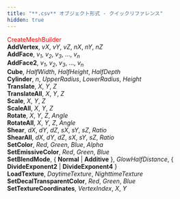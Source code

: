 ```yaml
---
title: "**.csv** オブジェクト形式 - クイックリファレンス"
hidden: true
---
```


<font color="Red">CreateMeshBuilder</font>  
**AddVertex**, *vX*, *vY*, *vZ*, *nX*, *nY*, *nZ*  
**AddFace**, *v<sub>1</sub>*, *v<sub>2</sub>*, *v<sub>3</sub>*, ..., *v<sub>n</sub>*  
**AddFace2**, *v<sub>1</sub>*, *v<sub>2</sub>*, *v<sub>3</sub>*, ..., *v<sub>n</sub>*  
**Cube**, *HalfWidth*, *HalfHeight*, *HalfDepth*  
**Cylinder**, *n*, *UpperRadius*, *LowerRadius*, *Height*  
**Translate**, *X*, *Y*, *Z*  
**TranslateAll**, *X*, *Y*, *Z*  
**Scale**, *X*, *Y*, *Z*  
**ScaleAll**, *X*, *Y*, *Z*  
**Rotate**, *X*, *Y*, *Z*, *Angle*  
**RotateAll**, *X*, *Y*, *Z*, *Angle*  
**Shear**, *dX*, *dY*, *dZ*, *sX*, *sY*, *sZ*, *Ratio*  
**ShearAll**, *dX*, *dY*, *dZ*, *sX*, *sY*, *sZ*, *Ratio*  
**SetColor**, *Red*, *Green*, *Blue*, *Alpha*  
**SetEmissiveColor**, *Red*, *Green*, *Blue*  
**SetBlendMode**, { **Normal** | **Additive** }, *GlowHalfDistance*, { **DivideExponent2** | **DivideExponent4** }  
**LoadTexture**, *DaytimeTexture*, *NighttimeTexture*  
**SetDecalTransparentColor**, *Red*, *Green*, *Blue*  
**SetTextureCoordinates**, *VertexIndex*, *X*, *Y* 